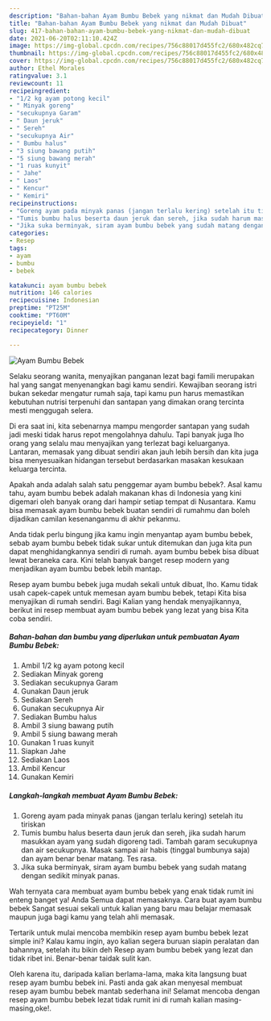 ```yaml
---
description: "Bahan-bahan Ayam Bumbu Bebek yang nikmat dan Mudah Dibuat"
title: "Bahan-bahan Ayam Bumbu Bebek yang nikmat dan Mudah Dibuat"
slug: 417-bahan-bahan-ayam-bumbu-bebek-yang-nikmat-dan-mudah-dibuat
date: 2021-06-20T02:11:10.424Z
image: https://img-global.cpcdn.com/recipes/756c88017d455fc2/680x482cq70/ayam-bumbu-bebek-foto-resep-utama.jpg
thumbnail: https://img-global.cpcdn.com/recipes/756c88017d455fc2/680x482cq70/ayam-bumbu-bebek-foto-resep-utama.jpg
cover: https://img-global.cpcdn.com/recipes/756c88017d455fc2/680x482cq70/ayam-bumbu-bebek-foto-resep-utama.jpg
author: Ethel Morales
ratingvalue: 3.1
reviewcount: 11
recipeingredient:
- "1/2 kg ayam potong kecil"
- " Minyak goreng"
- "secukupnya Garam"
- " Daun jeruk"
- " Sereh"
- "secukupnya Air"
- " Bumbu halus"
- "3 siung bawang putih"
- "5 siung bawang merah"
- "1 ruas kunyit"
- " Jahe"
- " Laos"
- " Kencur"
- " Kemiri"
recipeinstructions:
- "Goreng ayam pada minyak panas (jangan terlalu kering) setelah itu tiriskan"
- "Tumis bumbu halus beserta daun jeruk dan sereh, jika sudah harum masukkan ayam yang sudah digoreng tadi. Tambah garam secukupnya dan air secukupnya. Masak sampai air habis (tinggal bumbunya saja) dan ayam benar benar matang. Tes rasa."
- "Jika suka berminyak, siram ayam bumbu bebek yang sudah matang dengan sedikit minyak panas."
categories:
- Resep
tags:
- ayam
- bumbu
- bebek

katakunci: ayam bumbu bebek 
nutrition: 146 calories
recipecuisine: Indonesian
preptime: "PT25M"
cooktime: "PT60M"
recipeyield: "1"
recipecategory: Dinner

---
```



![Ayam Bumbu Bebek](https://img-global.cpcdn.com/recipes/756c88017d455fc2/680x482cq70/ayam-bumbu-bebek-foto-resep-utama.jpg)

Selaku seorang wanita, menyajikan panganan lezat bagi famili merupakan hal yang sangat menyenangkan bagi kamu sendiri. Kewajiban seorang istri bukan sekedar mengatur rumah saja, tapi kamu pun harus memastikan kebutuhan nutrisi terpenuhi dan santapan yang dimakan orang tercinta mesti menggugah selera.

Di era  saat ini, kita sebenarnya mampu mengorder santapan yang sudah jadi meski tidak harus repot mengolahnya dahulu. Tapi banyak juga lho orang yang selalu mau menyajikan yang terlezat bagi keluarganya. Lantaran, memasak yang dibuat sendiri akan jauh lebih bersih dan kita juga bisa menyesuaikan hidangan tersebut berdasarkan masakan kesukaan keluarga tercinta. 



Apakah anda adalah salah satu penggemar ayam bumbu bebek?. Asal kamu tahu, ayam bumbu bebek adalah makanan khas di Indonesia yang kini digemari oleh banyak orang dari hampir setiap tempat di Nusantara. Kamu bisa memasak ayam bumbu bebek buatan sendiri di rumahmu dan boleh dijadikan camilan kesenanganmu di akhir pekanmu.

Anda tidak perlu bingung jika kamu ingin menyantap ayam bumbu bebek, sebab ayam bumbu bebek tidak sukar untuk ditemukan dan juga kita pun dapat menghidangkannya sendiri di rumah. ayam bumbu bebek bisa dibuat lewat beraneka cara. Kini telah banyak banget resep modern yang menjadikan ayam bumbu bebek lebih mantap.

Resep ayam bumbu bebek juga mudah sekali untuk dibuat, lho. Kamu tidak usah capek-capek untuk memesan ayam bumbu bebek, tetapi Kita bisa menyajikan di rumah sendiri. Bagi Kalian yang hendak menyajikannya, berikut ini resep membuat ayam bumbu bebek yang lezat yang bisa Kita coba sendiri.

<!--inarticleads1-->

##### Bahan-bahan dan bumbu yang diperlukan untuk pembuatan Ayam Bumbu Bebek:

1. Ambil 1/2 kg ayam potong kecil
1. Sediakan  Minyak goreng
1. Sediakan secukupnya Garam
1. Gunakan  Daun jeruk
1. Sediakan  Sereh
1. Gunakan secukupnya Air
1. Sediakan  Bumbu halus
1. Ambil 3 siung bawang putih
1. Ambil 5 siung bawang merah
1. Gunakan 1 ruas kunyit
1. Siapkan  Jahe
1. Sediakan  Laos
1. Ambil  Kencur
1. Gunakan  Kemiri




<!--inarticleads2-->

##### Langkah-langkah membuat Ayam Bumbu Bebek:

1. Goreng ayam pada minyak panas (jangan terlalu kering) setelah itu tiriskan
1. Tumis bumbu halus beserta daun jeruk dan sereh, jika sudah harum masukkan ayam yang sudah digoreng tadi. Tambah garam secukupnya dan air secukupnya. Masak sampai air habis (tinggal bumbunya saja) dan ayam benar benar matang. Tes rasa.
1. Jika suka berminyak, siram ayam bumbu bebek yang sudah matang dengan sedikit minyak panas.




Wah ternyata cara membuat ayam bumbu bebek yang enak tidak rumit ini enteng banget ya! Anda Semua dapat memasaknya. Cara buat ayam bumbu bebek Sangat sesuai sekali untuk kalian yang baru mau belajar memasak maupun juga bagi kamu yang telah ahli memasak.

Tertarik untuk mulai mencoba membikin resep ayam bumbu bebek lezat simple ini? Kalau kamu ingin, ayo kalian segera buruan siapin peralatan dan bahannya, setelah itu bikin deh Resep ayam bumbu bebek yang lezat dan tidak ribet ini. Benar-benar taidak sulit kan. 

Oleh karena itu, daripada kalian berlama-lama, maka kita langsung buat resep ayam bumbu bebek ini. Pasti anda gak akan menyesal membuat resep ayam bumbu bebek mantab sederhana ini! Selamat mencoba dengan resep ayam bumbu bebek lezat tidak rumit ini di rumah kalian masing-masing,oke!.

